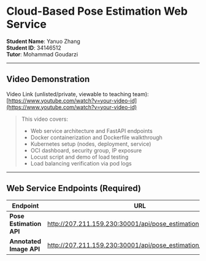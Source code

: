 # Cloud-Based Pose Estimation Web Service

**Student Name**: Yanuo Zhang  
**Student ID**: 34146512  
**Tutor**: Mohammad Goudarzi

---

## Video Demonstration

Video Link (unlisted/private, viewable to teaching team):  
[https://www.youtube.com/watch?v=your-video-id](https://www.youtube.com/watch?v=your-video-id)

>   This video covers:  
> - Web service architecture and FastAPI endpoints  
> - Docker containerization and Dockerfile walkthrough  
> - Kubernetes setup (nodes, deployment, service)  
> - OCI dashboard, security group, IP exposure  
> - Locust script and demo of load testing  
> - Load balancing verification via pod logs  

---

## Web Service Endpoints (Required)

| Endpoint | URL |
|----------|-----|
| **Pose Estimation API** | http://207.211.159.230:30001/api/pose_estimation |
| **Annotated Image API** | http://207.211.159.230:30001/api/pose_estimation_annotation |
